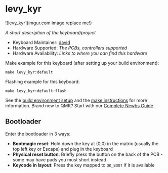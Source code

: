 # levy_kyr

![levy_kyr](imgur.com image replace me!)

*A short description of the keyboard/project*

* Keyboard Maintainer:  [david](https://github.com/trerot)
* Hardware Supported: *The PCBs, controllers supported*
* Hardware Availability: *Links to where you can find this hardware*

Make example for this keyboard (after setting up your build environment):

    make levy_kyr:default

Flashing example for this keyboard:

    make levy_kyr:default:flash

See the [build environment setup](https://docs.qmk.fm/#/getting_started_build_tools) and the [make instructions](https://docs.qmk.fm/#/getting_started_make_guide) for more information. Brand new to QMK? Start with our [Complete Newbs Guide](https://docs.qmk.fm/#/newbs).

## Bootloader

Enter the bootloader in 3 ways:

* **Bootmagic reset**: Hold down the key at (0,0) in the matrix (usually the top left key or Escape) and plug in the keyboard
* **Physical reset button**: Briefly press the button on the back of the PCB - some may have pads you must short instead
* **Keycode in layout**: Press the key mapped to `QK_BOOT` if it is available
